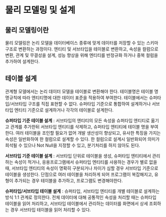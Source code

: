 # 물리 모델링 및 설계
## 물리 모델링이란
물리 모델링은 논리 모델을 데이터베이스 종류에 맞게 데이터를 저장할 수 있는 스키마 구조로 변환하는 과정이다. 엔티티 및 서브타입을 테이블로 변환하고, 속성을 컬럼으로 변환, 관계 및 무결성을 설계, 성능 향상을 위해 엔티티를 반정규화 하거나 중복 컬럼을 추가하여 설계한다.

## 테이블 설계
관계형 모델에서는 논리 데이터 모델을 테이블로 변환해야 한다. 테이블명은 테이블 명명규칙에 따라 엔티티명에 대한 데이터 표준을 적용하여 부여한다. 테이블에서는 슈퍼타입/서브타입 구조를 직접 표현할 수 없다. 슈퍼타입 기준으로 통합하여 설계하거나 서브타입 엔티티 기준으로 설계하거나 각각의 테이블로 설계한다.

__슈퍼타입 기준 테이블 설계__ : 서브타입의 엔티티의 모든 속성을 슈퍼타입 엔티티로 옮기고 관계를 추가한뒤 서브타입 엔티티를 삭제하고, 슈퍼타입 엔티티에 테이블 명을 부여한다. 여러 테이블을 조인할 필요가 없어 개발 생산성이 향상되고, 유사한 특징을 가지는 속성은 일반화하여 한 컬럼으로 설계할 수 있다. 한 컬럼으로 설계시 일반화되어 의미가 희석될 수 있으나 Not Null을 지정할 수 있고, 분기처리를 하지 않아도 된다.

__서브타입 기준 테이블 설계__ : 서브타입 단위로 테이블을 생성, 슈퍼타입 엔티티에서 관리하는 속성이 적거나, 응용프로그램에서 슈퍼타입 엔티티를 사용하는 경우가 별로 없을 때, 서브타입 엔티티의 속성이 명확히 구분되거나 차이가 심할 경우 서브타입 기준으로 테이블을 생성한다. 단점으로 여러 테이블을 처리하게 되어 프로그램이 복잡해지고, 유형이 추가되는 경우 테이블을 추가하고, 프로그램도 변경해야한다.

__슈퍼타입/서브타입 테이블 설계__ : 슈퍼타입, 서브타입 엔티티를 개별 테이블로 설계하는 방식 1:1 관계로 정의한다. 전체 데이터에 대해 공통적인 속성을 처리할 때는 슈퍼타입 테이블을 읽어 처리하고, 서브타입 테이블에서 관리하는 데이터를 화면에서 상세 조회하는 경우 서브타입 테이블을 읽어 처리할 수 있다.